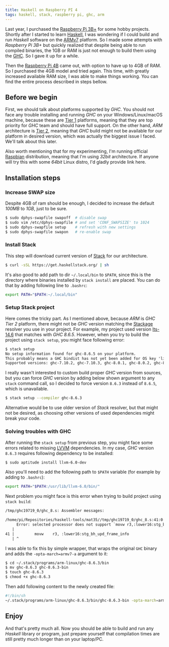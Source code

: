 ```yaml
---
title: Haskell on Raspberry PI 4
tags: haskell, stack, raspberry pi, ghc, arm
---
```


Last year, I purchased the [Raspberry Pi 3B+] for some hobby projects. Shortly after I started to learn [Haskell], I was wondering if I could build and run _Haskell_ software on the [ARMv7] platform. So I made some attempts with _Raspberry Pi 3B+_ but quickly realized that despite being able to run compiled binaries, the 1GB or RAM is just not enough to build them using the [GHC]. So I gave it up for a while.

Then the [Raspberry Pi 4B] came out, with option to have up to 4GB of RAM. So I purchased the 4GB model and tried again. This time, with greatly increased available RAM size, I was able to make things working. You can find the entire process described in steps bellow.

<!-- MORE -->

## Before we begin
First, we should talk about platforms supported by _GHC_. You should not face any trouble installing and running _GHC_ on your Windows/Linux/macOS machine, because these are [Tier 1] platforms, meaning that they are top priority for _GHC_ team and should have full support. On the other hand, _ARM_ architecture is [Tier 2], meaning that _GHC_ build might not be available for our platform in desired version, which was actually the biggest issue I faced. We'll talk about this later.

Also worth mentioning that for my experimenting, I'm running official [Raspbian] distribution, meaning that I'm using _32bit_ architecture. If anyone will try this with some _64bit_ Linux distro, I'd gladly provide link here.

## Installation steps

### Increase SWAP size
Despite 4GB of ram should be enough, I decided to increase the default _100MB_ to _1GB_, just to be sure.

```bash
$ sudo dphys-swapfile swapoff  # disable swap
$ sudo vim /etc/dphys-swapfile # and set 'CONF_SWAPSIZE' to 1024
$ sudo dphys-swapfile setup    # refresh with new settings
$ sudo dphys-swapfile swapon   # re-enable swap
```

### Install Stack
This step will download current version of [Stack] for our architecture. 

```bash
$ curl -sSL https://get.haskellstack.org/ | sh
```

It's also good to add path to dir `~/.local/bin` to `$PATH`, since this is the directory where binaries installed by `stack install` are placed. You can do that by adding following line to `.bashrc`:

```bash
export PATH="$PATH:~/.local/bin"
```

### Setup Stack project
Here comes the tricky part. As I mentioned above, because _ARM_ is _GHC Tier 2_ platform, there might not be _GHC_ version matching the [Stackage] resolver you use in your project. For example, my project used version [lts-14.6] that matches with _GHC 8.6.5_. However, when you try to build the project using `stack setup`, you might face following error:

```txt
$ stack setup
No setup information found for ghc-8.6.5 on your platform.
This probably means a GHC bindist has not yet been added for OS key 'linux-armv7', 'linux-armv7-ncurses6', 'linux-armv7-tinfo6'.
Supported versions: ghc-7.10.2, ghc-7.10.3, ghc-8.0.1, ghc-8.0.2, ghc-8.2.1, ghc-8.2.2, ghc-8.6.3
```

I really wasn't interested to custom build proper _GHC_ version from sources, but you can force _GHC_ version by adding below shown argument to any `stack` command call, so I decided to force version `8.6.3` instead of `8.6.5`, which is unavailable.

```bash
$ stack setup --compiler ghc-8.6.3
```

Alternative would be to use older version of _Stack_ resolver, but that might not be desired, as choosing other versions of used dependencies might break your code.

### Solving troubles with GHC
After running the `stack setup` from previous step, you might face some errors related to missing [LVVM] dependencies. In my case, _GHC_ version `8.6.3` requires following dependency to be installed:

```bash
$ sudo aptitude install llvm-6.0-dev
```

Also you'll need to add the following path to `$PATH` variable (for example by adding to `.bashrc`):

```bash
export PATH="$PATH:/usr/lib/llvm-6.0/bin/"
```

Next problem you might face is this error when trying to build project using `stack build`:

```txt
/tmp/ghc19719_0/ghc_8.s: Assembler messages:

/home/pi/Repositories/haskell-tools/mat35//tmp/ghc19719_0/ghc_8.s:41:0: error:
     Error: selected processor does not support `movw r3,:lower16:stg_bh_upd_frame_info' in ARM mode
   |
41 |         movw    r3, :lower16:stg_bh_upd_frame_info
   | ^
```

I was able to fix this by simple wrapper, that wraps the original `GHC` binary and adds the  `-opta-march=armv7-a` argument to it:

```bash
$ cd ~/.stack/programs/arm-linux/ghc-8.6.3/bin
$ mv ghc-8.6.3 ghc-8.6.3-bin
$ touch ghc-8.6.3
$ chmod +x ghc-8.6.3

```

Then add following content to the newly created file:

```bash
#!/bin/sh
~/.stack/programs/arm-linux/ghc-8.6.3/bin/ghc-8.6.3-bin -opta-march=armv7-a $@
```

## Enjoy
And that's pretty much all. Now you should be able to build and run any _Haskell_ library or program, just prepare yourself that compilation times are still pretty much longer than on your laptop/PC.

[Raspberry Pi 3B+]: https://www.raspberrypi.org/products/raspberry-pi-3-model-b-plus/
[Raspberry Pi 4B]: https://www.raspberrypi.org/products/raspberry-pi-4-model-b/
[Raspbian]: https://www.raspbian.org/
[Haskell]: https://www.haskell.org/
[ARMv7]: https://en.wikipedia.org/wiki/ARM_architecture
[GHC]: https://www.haskell.org/ghc/
[lts-14.6]: https://www.stackage.org/lts-14.6
[LVVM]: https://llvm.org/
[Stack]: https://docs.haskellstack.org/en/stable/README/
[Stackage]: https://www.stackage.org/
[Tier 1]: https://gitlab.haskell.org/ghc/ghc/wikis/platforms#tier-1-platforms
[Tier 2]: https://gitlab.haskell.org/ghc/ghc/wikis/platforms#tier-2-platforms
